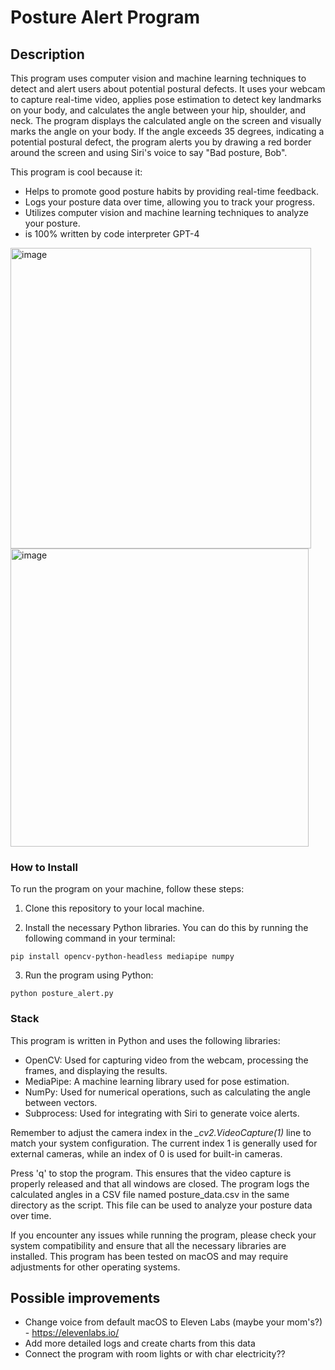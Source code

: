 # Posture Alert Program
## Description
This program uses computer vision and machine learning techniques to detect and alert users about potential postural defects. 
It uses your webcam to capture real-time video, applies pose estimation to detect key landmarks on your body, and calculates the angle between your hip, shoulder, and neck. 
The program displays the calculated angle on the screen and visually marks the angle on your body. 
If the angle exceeds 35 degrees, indicating a potential postural defect, the program alerts you by drawing a red border around the screen and using Siri's voice to say "Bad posture, Bob".

This program is cool because it:

- Helps to promote good posture habits by providing real-time feedback.
- Logs your posture data over time, allowing you to track your progress.
- Utilizes computer vision and machine learning techniques to analyze your posture.
- is 100% written by code interpreter GPT-4

<img width="481" alt="image" src="https://github.com/miekki-jerry/posture_recognition/assets/100033698/a2da320a-f07e-421f-923f-636c543497c7">
<img width="477" alt="image" src="https://github.com/miekki-jerry/posture_recognition/assets/100033698/99314e85-be2b-4f90-a68b-455874800bd2">


  
  
### How to Install
To run the program on your machine, follow these steps:

1. Clone this repository to your local machine.

2. Install the necessary Python libraries. You can do this by running the following command in your terminal:

```
pip install opencv-python-headless mediapipe numpy
```

3. Run the program using Python:
   
```
python posture_alert.py
```

### Stack
This program is written in Python and uses the following libraries:

- OpenCV: Used for capturing video from the webcam, processing the frames, and displaying the results.
- MediaPipe: A machine learning library used for pose estimation.
- NumPy: Used for numerical operations, such as calculating the angle between vectors.
- Subprocess: Used for integrating with Siri to generate voice alerts.

Remember to adjust the camera index in the *_cv2.VideoCapture(1)* line to match your system configuration. The current index 1 is generally used for external cameras, while an index of 0 is used for built-in cameras.

Press 'q' to stop the program. This ensures that the video capture is properly released and that all windows are closed. The program logs the calculated angles in a CSV file named posture_data.csv in the same directory as the script. This file can be used to analyze your posture data over time.

If you encounter any issues while running the program, please check your system compatibility and ensure that all the necessary libraries are installed. This program has been tested on macOS and may require adjustments for other operating systems.

## Possible improvements
- Change voice from default macOS to Eleven Labs (maybe your mom's?) - https://elevenlabs.io/
- Add more detailed logs and create charts from this data
- Connect the program with room lights or with char electricity??
